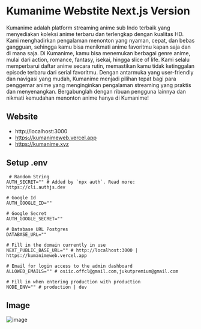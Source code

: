 # Kumanime Webstite Next.js Version
Kumanime adalah platform streaming anime sub Indo terbaik yang menyediakan koleksi anime terbaru dan terlengkap dengan kualitas HD. Kami menghadirkan pengalaman menonton yang nyaman, cepat, dan bebas gangguan, sehingga kamu bisa menikmati anime favoritmu kapan saja dan di mana saja.
Di Kumanime, kamu bisa menemukan berbagai genre anime, mulai dari action, romance, fantasy, isekai, hingga slice of life. Kami selalu memperbarui daftar anime secara rutin, memastikan kamu tidak ketinggalan episode terbaru dari serial favoritmu.
Dengan antarmuka yang user-friendly dan navigasi yang mudah, Kumanime menjadi pilihan tepat bagi para penggemar anime yang menginginkan pengalaman streaming yang praktis dan menyenangkan. Bergabunglah dengan ribuan pengguna lainnya dan nikmati kemudahan menonton anime hanya di Kumanime!

## Website
- http://localhost:3000
- https://kumanimeweb.vercel.app
- https://kumanime.xyz

## Setup .env
```env
 # Random String
AUTH_SECRET="" # Added by `npx auth`. Read more: https://cli.authjs.dev

# Google Id
AUTH_GOOGLE_ID="" 

# Google Secret
AUTH_GOOGLE_SECRET="" 

# Database URL Postgres
DATABASE_URL="" 

# Fill in the domain currently in use
NEXT_PUBLIC_BASE_URL="" # http://localhost:3000 | https://kumanimeweb.vercel.app

# Email for login access to the admin dashboard
ALLOWED_EMAILS="" # osiic.offcl@gmail.com,jukutpremium@gmail.com 

# Fill in when entering production with production
NODE_ENV="" # production | dev
```

## Image
![image](https://github.com/user-attachments/assets/4eeb1124-5583-4b14-8d5c-6c0c57f0cb64)

